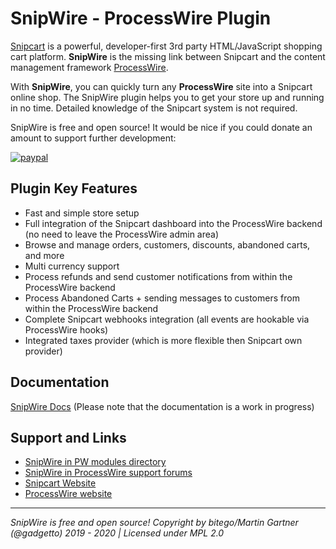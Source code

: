 # SnipWire - ProcessWire Plugin
[Snipcart](https://snipcart.com) is a powerful, developer-first 3rd party HTML/JavaScript shopping cart platform. **SnipWire** is the missing link between Snipcart and the content management framework [ProcessWire](https://processwire.com).

With **SnipWire**, you can quickly turn any **ProcessWire** site into a Snipcart online shop. The SnipWire plugin helps you to get your store up and running in no time. Detailed knowledge of the Snipcart system is not required.

SnipWire is free and open source! It would be nice if you could donate an amount to support further development:

[![paypal](https://www.paypalobjects.com/en_US/i/btn/btn_donate_LG.gif)](https://www.paypal.com/cgi-bin/webscr?cmd=_s-xclick&hosted_button_id=YUY4298PPWPXY)

## Plugin Key Features
- Fast and simple store setup
- Full integration of the Snipcart dashboard into the ProcessWire backend (no need to leave the ProcessWire admin area)
- Browse and manage orders, customers, discounts, abandoned carts, and more
- Multi currency support
- Process refunds and send customer notifications from within the ProcessWire backend
- Process Abandoned Carts + sending messages to customers from within the ProcessWire backend
- Complete Snipcart webhooks integration (all events are hookable via ProcessWire hooks)
- Integrated taxes provider (which is more flexible then Snipcart own provider)

## Documentation
[SnipWire Docs](https://docs.bitego.com/snipwire/) (Please note that the documentation is a work in progress)

## Support and Links
- [SnipWire in PW modules directory](https://modules.processwire.com/modules/snip-wire/)
- [SnipWire in ProcessWire support forums](https://processwire.com/talk/topic/21554-snipwire-snipcart-integration-for-processwire/)
- [Snipcart Website](https://snipcart.com/)
- [ProcessWire website](https://processwire.com/)

<hr>

*SnipWire is free and open source! Copyright by bitego/Martin Gartner (@gadgetto) 2019 - 2020 | Licensed under MPL 2.0*